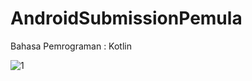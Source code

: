 # AndroidSubmissionPemula

Bahasa Pemrograman : Kotlin

![1](https://user-images.githubusercontent.com/57583223/68540347-302d4280-03c3-11ea-938a-567a539670b3.jpeg)
